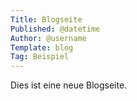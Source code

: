 ```yaml
---
Title: Blogseite
Published: @datetime
Author: @username
Template: blog
Tag: Beispiel
---
```

Dies ist eine neue Blogseite.
